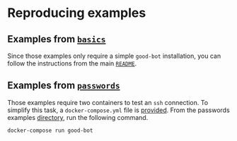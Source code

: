 # Reproducing examples

## Examples from [`basics`](./basics)

Since those examples only require a simple `good-bot` installation,
you can follow the instructions from the main [`README`](../README.md).

## Examples from [`passwords`](./passwords)

Those examples require two containers to test an `ssh` connection. To
simplify this task, a `docker-compose.yml` file is
[provided](./passwords/docker-compose.yml). From the passwords examples
[directory](./passwords), run the following command.

```shell
docker-compose run good-bot
```
